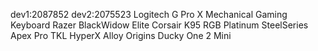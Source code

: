 dev1:2087852
dev2:2075523
Logitech G Pro X Mechanical Gaming Keyboard
Razer BlackWidow Elite
Corsair K95 RGB Platinum
SteelSeries Apex Pro TKL
HyperX Alloy Origins
Ducky One 2 Mini
